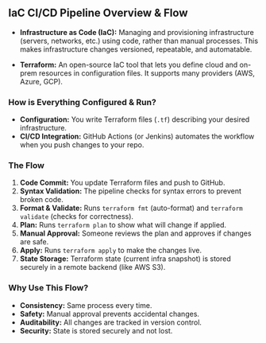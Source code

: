 ## IaC CI/CD Pipeline Overview & Flow

- **Infrastructure as Code (IaC):** Managing and provisioning infrastructure (servers, networks, etc.) using code, rather than manual processes. This makes infrastructure changes versioned, repeatable, and automatable.

- **Terraform:** An open-source IaC tool that lets you define cloud and on-prem resources in configuration files. It supports many providers (AWS, Azure, GCP).

### How is Everything Configured & Run?
- **Configuration:** You write Terraform files (`.tf`) describing your desired infrastructure.
- **CI/CD Integration:** GitHub Actions (or Jenkins) automates the workflow when you push changes to your repo.

### The Flow
1. **Code Commit:** You update Terraform files and push to GitHub.
2. **Syntax Validation:** The pipeline checks for syntax errors to prevent broken code.
3. **Format & Validate:** Runs `terraform fmt` (auto-format) and `terraform validate` (checks for correctness).
4. **Plan:** Runs `terraform plan` to show what will change if applied.
5. **Manual Approval:** Someone reviews the plan and approves if changes are safe.
6. **Apply:** Runs `terraform apply` to make the changes live.
7. **State Storage:** Terraform state (current infra snapshot) is stored securely in a remote backend (like AWS S3).

### Why Use This Flow?
- **Consistency:** Same process every time.
- **Safety:** Manual approval prevents accidental changes.
- **Auditability:** All changes are tracked in version control.
- **Security:** State is stored securely and not lost.
